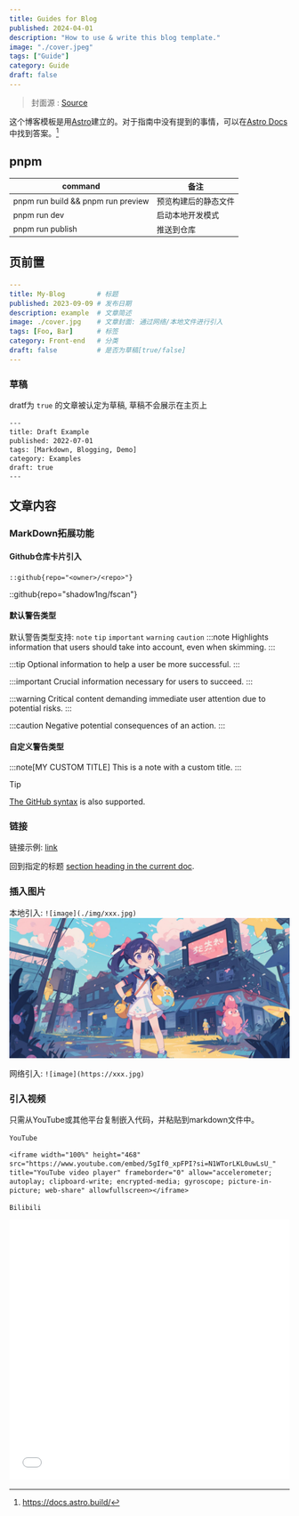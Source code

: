 ```yaml
---
title: Guides for Blog
published: 2024-04-01
description: "How to use & write this blog template."
image: "./cover.jpeg"
tags: ["Guide"]
category: Guide
draft: false
---
```


> 封面源 : [Source](https://image.civitai.com/xG1nkqKTMzGDvpLrqFT7WA/208fc754-890d-4adb-9753-2c963332675d/width=2048/01651-1456859105-(colour_1.5),girl,_Blue,yellow,green,cyan,purple,red,pink,_best,8k,UHD,masterpiece,male%20focus,%201boy,gloves,%20ponytail,%20long%20hair,.jpeg)

这个博客模板是用[Astro](https://astro.build/)建立的。对于指南中没有提到的事情，可以在[Astro Docs](https://docs.astro.build/)中找到答案。[^1]

## pnpm
| command                            | 备注                 |
| ---------------------------------- | -------------------- |
| pnpm run build && pnpm run preview | 预览构建后的静态文件 |
| pnpm run dev                       | 启动本地开发模式     |
| pnpm run publish                   | 推送到仓库           |


## 页前置

```yaml
---
title: My-Blog        # 标题 
published: 2023-09-09 # 发布日期
description: example  # 文章简述
image: ./cover.jpg    # 文章封面: 通过网络/本地文件进行引入
tags: [Foo, Bar]      # 标签
category: Front-end   # 分类
draft: false          # 是否为草稿[true/false]
---
```

### 草稿
dratf为 `true` 的文章被认定为草稿, 草稿不会展示在主页上
```
---
title: Draft Example
published: 2022-07-01
tags: [Markdown, Blogging, Demo]
category: Examples
draft: true
---
```

## 文章内容
### MarkDown拓展功能
#### Github仓库卡片引入
`::github{repo="<owner>/<repo>"}`

::github{repo="shadow1ng/fscan"}

#### 默认警告类型
默认警告类型支持: `note` `tip` `important` `warning` `caution`
:::note
Highlights information that users should take into account, even when skimming.
:::

:::tip
Optional information to help a user be more successful.
:::

:::important
Crucial information necessary for users to succeed.
:::

:::warning
Critical content demanding immediate user attention due to potential risks.
:::

:::caution
Negative potential consequences of an action.
:::

#### 自定义警告类型
:::note[MY CUSTOM TITLE]
This is a note with a custom title.
:::

> [!TIP]
> [The GitHub syntax](https://github.com/orgs/community/discussions/16925) is also supported.

### 链接
链接示例: [link](https://fxe00.github.io/posts/guide/)

回到指定的标题
[section heading in the current doc](#pnpm).

### 插入图片
本地引入: `![image](./img/xxx.jpg)`
![image](./cover.jpeg)

网络引入: `![image](https://xxx.jpg)`


### 引入视频
只需从YouTube或其他平台复制嵌入代码，并粘贴到markdown文件中。

`YouTube`
```
<iframe width="100%" height="468" src="https://www.youtube.com/embed/5gIf0_xpFPI?si=N1WTorLKL0uwLsU_" title="YouTube video player" frameborder="0" allow="accelerometer; autoplay; clipboard-write; encrypted-media; gyroscope; picture-in-picture; web-share" allowfullscreen></iframe>
```
`Bilibili`
<iframe width="100%" height="468" src="//player.bilibili.com/player.html?bvid=BV1fK4y1s7Qf&p=1" scrolling="no" border="0" frameborder="no" framespacing="0" allowfullscreen="true"> </iframe>


[^1]: https://docs.astro.build/